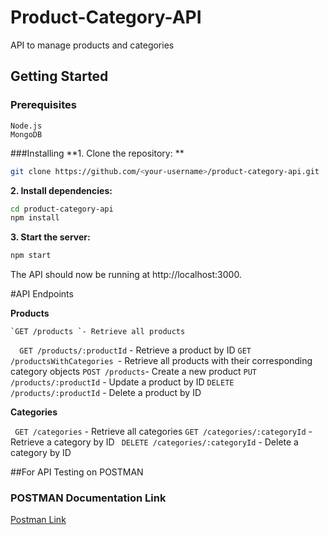 # Product-Category-API
 API to manage products and categories
 
 
## Getting Started

### Prerequisites

    Node.js
	MongoDB

###Installing
**1.  Clone the repository: **
```bash
git clone https://github.com/<your-username>/product-category-api.git
```
**2. Install dependencies:**
```bash
cd product-category-api
npm install
```
**3. Start the server:**
```bash
npm start
```

The API should now be running at http://localhost:3000.


#API Endpoints

**Products**

    `GET /products `- Retrieve all products
  `  GET /products/:productId` - Retrieve a product by ID
    `GET /productsWithCategories `- Retrieve all products with 	their corresponding category objects
   ` POST /products `- Create a new product
    `PUT /products/:productId` - Update a product by ID
    `DELETE /products/:productId` - Delete a product by ID



**Categories**

   ` GET /categories` - Retrieve all categories
    `GET /categories/:categoryId` - Retrieve a category by ID
   ` DELETE /categories/:categoryId` - Delete a category by ID


##For API Testing on POSTMAN

### POSTMAN Documentation Link
[Postman Link](https://universal-firefly-169017.postman.co/workspace/My-Workspace~37892938-e55a-4b2a-8a5b-123e204e394c/collection/26042547-a3f885dd-57ba-4d43-af80-de52e2712d49?action=share&creator=26042547  "Postman Link")
